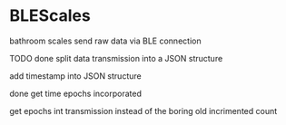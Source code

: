 # BLEScales
bathroom scales send raw data via BLE connection



TODO
done  split data transmission into a JSON structure

add timestamp into JSON structure

done  get time epochs incorporated

get epochs int transmission instead of the boring old incrimented count

